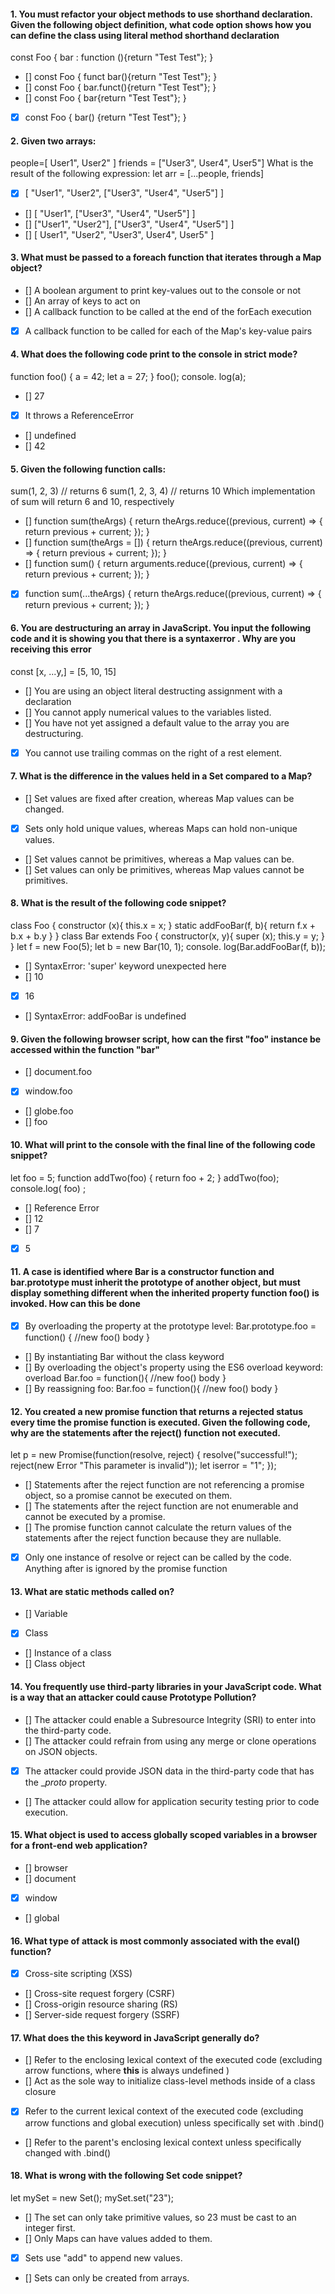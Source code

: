 

#### 1. You must refactor your object methods to use shorthand declaration. Given the following object definition, what code option shows how you can define the class using literal method shorthand declaration
const Foo {
bar : function (){return "Test Test"};
}
- [] const Foo { funct bar(){return "Test Test"}; }
- [] const Foo { bar.funct(){return "Test Test"}; }
- [] const Foo { bar{return "Test Test"}; }
- [x] const Foo { bar() {return "Test Test"}; }


#### 2. Given two arrays:
people=[ User1", User2" ]
friends = ["User3", User4", User5"]
What is the result of the following expression: 
let arr = [...people, friends]
- [x] [ "User1", "User2", ["User3", "User4", "User5"] ]
- [] [ "User1", ["User3", "User4", "User5"] ]
- [] ["User1", "User2"], ["User3", "User4", "User5"] ]
- [] [ User1", "User2", "User3", User4", User5" ]


#### 3. What must be passed to a foreach function that iterates through a Map object?
- [] A boolean argument to print key-values out to the console or not
- [] An array of keys to act on
- [] A callback function to be called at the end of the forEach execution
- [x] A callback function to be called for each of the Map's key-value pairs


#### 4. What does the following code print to the console in strict mode?
function foo() {
a = 42;
let a = 27;
}
foo();
console. log(a);
- [] 27
- [x] It throws a ReferenceError
- [] undefined
- [] 42


#### 5. Given the following function calls:
sum(1, 2, 3) // returns 6
sum(1, 2, 3, 4) // returns 10
Which implementation of sum will return 6 and 10, respectively
- [] function sum(theArgs) {
return theArgs.reduce((previous, current) => {
return previous + current;
});
}
- [] function sum(theArgs = []) {
return theArgs.reduce((previous, current) => {
return previous + current;
});
}
- [] function sum() {
return arguments.reduce((previous, current) => {
return previous + current;
});
}
- [x] function sum(...theArgs) {
return theArgs.reduce((previous, current) => {
return previous + current;
});
}


#### 6. You are destructuring an array in JavaScript. You input the following code and it is showing you that there is a syntaxerror . Why are you receiving this error
const [x, ...y,] = [5, 10, 15]
- [] You are using an object literal destructing assignment with a declaration
- [] You cannot apply numerical values to the variables listed.
- [] You have not yet assigned a default value to the array you are destructuring.
- [x] You cannot use trailing commas on the right of a rest element.


#### 7. What is the difference in the values held in a Set compared to a Map?
- [] Set values are fixed after creation, whereas Map values can be changed.
- [x] Sets only hold unique values, whereas Maps can hold non-unique values.
- [] Set values cannot be primitives, whereas a Map values can be.
- [] Set values can only be primitives, whereas Map values cannot be primitives.


#### 8. What is the result of the following code snippet?
class Foo {
 constructor (x){
  this.x = x;
 }
 static addFooBar(f, b){
  return f.x + b.x + b.y
 }
}
class Bar extends Foo {
 constructor(x, y){
  super (x);
  this.y = y;
 }
}
let f = new Foo(5);
let b = new Bar(10, 1);
console. log(Bar.addFooBar(f, b));
- [] SyntaxError: 'super' keyword unexpected here
- [] 10
- [x] 16
- [] SyntaxError: addFooBar is undefined


#### 9. Given the following browser script, how can the first "foo" instance be accessed within the function "bar"
<script>
var foo = 42;
function bar() {
const foo = 27;
// code to access foo with value 42
}
</script>
- [] document.foo
- [x] window.foo
- [] globe.foo
- [] foo


#### 10. What will print to the console with the final line of the following code snippet?
let foo = 5;
function addTwo(foo) {
return foo + 2;
}
addTwo(foo);
console.log( foo) ;
- [] Reference Error
- [] 12
- [] 7
- [x] 5


#### 11. A case is identified where Bar is a constructor function and bar.prototype must inherit the prototype of another object, but must display something different when the inherited property function foo() is invoked. How can this be done
- [x] By overloading the property at the prototype level:
Bar.prototype.foo = function() { //new foo() body }
- [] By instantiating Bar without the class keyword
- [] By overloading the object's property using the ES6 overload keyword:
overload Bar.foo = function(){ //new foo() body }
- [] By reassigning foo:
Bar.foo = function(){ //new foo() body }


#### 12. You created a new promise function that returns a rejected status every time the promise function is executed. Given the following code, why are the statements after the reject() function not executed.
let p = new Promise(function(resolve, reject) {
resolve("successful!");
reject(new Error "This parameter is invalid"));
let iserror = "1";
});
- [] Statements after the reject function are not referencing a promise object, so a promise cannot be executed on them.
- [] The statements after the reject function are not enumerable and cannot be executed by a promise.
- [] The promise function cannot calculate the return values of the statements after the reject function because they are nullable.
- [x] Only one instance of resolve or reject can be called by the code. Anything after is ignored by the promise function


#### 13. What are static methods called on?
- [] Variable
- [x] Class
- [] Instance of a class
- [] Class object


#### 14. You frequently use third-party libraries in your JavaScript code. What is a way that an attacker could cause Prototype Pollution?
- [] The attacker could enable a Subresource Integrity (SRI) to enter into the third-party code.
- [] The attacker could refrain from using any merge or clone operations on JSON objects.
- [x] The attacker could provide JSON data in the third-party code that has the __proto_ property.
- [] The attacker could allow for application security testing prior to code execution.


#### 15. What object is used to access globally scoped variables in a browser for a front-end web application?
- [] browser
- [] document
- [x] window
- [] global


#### 16. What type of attack is most commonly associated with the eval() function?
- [x] Cross-site scripting (XSS)
- [] Cross-site request forgery (CSRF)
- [] Cross-origin resource sharing (RS)
- [] Server-side request forgery (SSRF)


#### 17. What does the **this** keyword in JavaScript generally do?
- [] Refer to the enclosing lexical context of the executed code (excluding arrow functions, where **this** is always undefined )
- [] Act as the sole way to initialize class-level methods inside of a class closure
- [x] Refer to the current lexical context of the executed code (excluding arrow functions and global execution) unless specifically set with .bind()
- [] Refer to the parent's enclosing lexical context unless specifically changed with .bind()


#### 18. What is wrong with the following Set code snippet?
let mySet = new Set();
mySet.set("23");
- [] The set can only take primitive values, so 23 must be cast to an integer first.
- [] Only Maps can have values added to them.
- [x] Sets use "add" to append new values.
- [] Sets can only be created from arrays.
